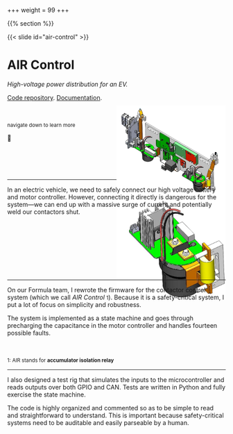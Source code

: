 +++
weight = 99
+++

{{% section %}}

{{< slide id="air-control" >}}

# AIR Control

_High-voltage power distribution for an EV._

[Code repository](https://github.com/olin-electric-motorsports/olin-electric-motorsports/tree/main/vehicle/mkv/software/air_control).
[Documentation](https://coda.io/d/Documentation_dbuFnC2EA_e/AIR-Control_sudaq#_luEBo).

<br />

<small>navigate down to learn more</small>

🔽

<div style="text-align: right">
<img src="/service-section.jpg" width="50%" style="border: none; box-shadow:
none; margin-bottom: -4rem; margin-top: -7em;" />
</div>

---

In an electric vehicle, we need to safely connect our high voltage battery and
motor controller. However, connecting it directly is dangerous for the system—we
can end up with a massive surge of current and potentially weld our contactors
shut.

<div style="text-align: right">
<img src="/air-minus.jpg" width="50%" style="border: none; box-shadow:
none; margin-bottom: -4rem; margin-top: -4em; z-index: -1; position: relative" />
</div>

---

On our Formula team, I rewrote the firmware for the contactor control system
(which we call _AIR Control_ <small>1</small>). Because it is a safety-critical
system, I put a lot of focus on simplicity and robustness.

The system is implemented as a state machine and goes through precharging the
capacitance in the motor controller and handles fourteen possible faults.

<br />

<small>1: AIR stands for **accumulator isolation relay**</small>

---

I also designed a test rig that simulates the inputs to the microcontroller and
reads outputs over both GPIO and CAN. Tests are written in Python and fully
exercise the state machine.

The code is highly organized and commented so as to be simple to read and
straightforward to understand. This is important because safety-critical systems
need to be auditable and easily parseable by a human.
